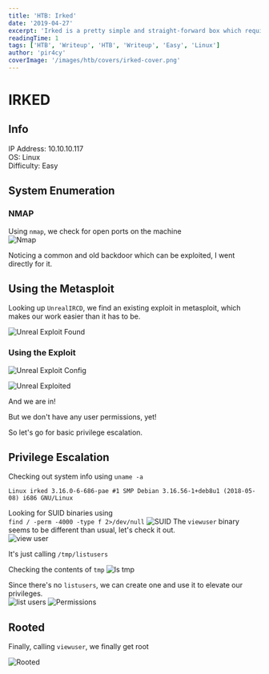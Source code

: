```yaml
---
title: 'HTB: Irked'
date: '2019-04-27'
excerpt: 'Irked is a pretty simple and straight-forward box which requires basic enumeration skills. It shows the need to scan all ports on machines and to investigate any out of the place binaries found while enumerating a system.'
readingTime: 1
tags: ['HTB', 'Writeup', 'HTB', 'Writeup', 'Easy', 'Linux']
author: 'pir4cy'
coverImage: '/images/htb/covers/irked-cover.png'
---
```


# IRKED
## Info

IP Address: 10.10.10.117  
OS: Linux  
Difficulty: Easy  

## System Enumeration

### NMAP

Using `nmap`, we check for open ports on the machine  
![Nmap](/images/htb/machines/Irked/nmap.png "nmap")

Noticing a common and old backdoor which can be exploited, I went directly for it.  

## Using the Metasploit

Looking up `UnrealIRCD`, we find an existing exploit in metasploit, which makes our work easier than it has to be.  

![Unreal Exploit Found](/images/htb/machines/Irked/unrealExploitFound.png "Unreal Exploit Found")

### Using the Exploit

![Unreal Exploit Config](/images/htb/machines/Irked/unrealExploitConfig.png "Unreal Exploit Config")

![Unreal Exploited](/images/htb/machines/Irked/unrealExploited.png "Unreal Exploited")

And we are in!   

But we don't have any user permissions, yet!  

So let's go for basic privilege escalation.  

## Privilege Escalation

Checking out system info using `uname -a` 

```
Linux irked 3.16.0-6-686-pae #1 SMP Debian 3.16.56-1+deb8u1 (2018-05-08) i686 GNU/Linux
```
Looking for SUID binaries using  
`find / -perm -4000 -type f 2>/dev/null`
![SUID](/images/htb/machines/Irked/suidfound.png "SUID found")
The `viewuser` binary seems to be different than usual, let's check it out.  
![view user](/images/htb/machines/Irked/viewUser.png "ViewUser")

It's just calling `/tmp/listusers`  

Checking the contents of `tmp`
![ls tmp](/images/htb/machines/Irked/lstmp.png "tmp/ ls")

Since there's no `listusers`, we can create one and use it to elevate our privileges.  
![list users](/images/htb/machines/Irked/listusers.png "List users")
![Permissions](/images/htb/machines/Irked/permissionlistuser.png "Permissions")

## Rooted

Finally, calling `viewuser`, we finally get root  

![Rooted](/images/htb/machines/Irked/rooted.png "Rooted")


